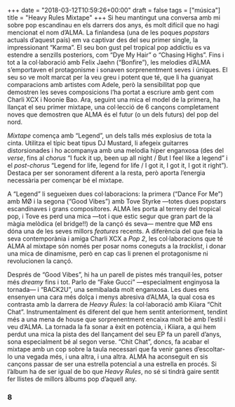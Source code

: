 +++
date = "2018-03-12T10:59:26+00:00"
draft = false
tags = ["música"]
title = "Heavy Rules Mixtape"
+++
Si heu mantingut una conversa amb mi sobre pop escandinau en els darrers dos anys, és molt difícil que no hagi mencionat el nom d’ALMA. La finlandesa (una de les poques *popstars* actuals d’aquest país) em va captivar des del seu primer single, la impressionant “Karma”. El seu bon gust pel tropical pop addictiu es va estendre a senzills posteriors, com “Dye My Hair” o “Chasing Highs”. Fins i tot a la col·laboració amb Felix Jaehn (“Bonfire”), les melodies d’ALMA s’emportaven el protagonisme i sonaven sorprenentment seves i úniques. El seu so ve molt marcat per la veu greu i potent que té, que li ha guanyat comparacions amb artistes com Adele, però la sensibilitat pop que demostren les seves composicions l’ha portat a escriure amb gent com Charli XCX i Noonie Bao. Ara, seguint una mica el model de la primera, ha llançat el seu primer mixtape, una col·lecció de 6 cançons completament noves que demostren que ALMA és el futur (o un dels futurs) del pop del nord.

<!-- more -->

*Mixtape* comença amb “Legend”, un dels talls més explosius de tota la cinta. Utilitza el típic beat tipus DJ Mustard, li afegeix guitarres distorsionades i ho acompanya amb una melodia hiper enganxosa (des del *verse*, fins al *chorus* “I fuck it up, been up all night / But I feel like a legend” i el *post-chorus* “Legend for life, legend for life / I got it, I got it, I got it right”). Destaca per ser sonorament diferent a la resta, però aporta l’energia necessària per començar bé el mixtape.

A “Legend” li segueixen dues col·laboracions: la primera (“Dance For Me”) amb MØ i la segona (“Good Vibes”) amb Tove Styrke —totes dues popstars escandinaves i grans compositores. ALMA les porta al terreny del tropical pop, i Tove es perd una mica —tot i que estic segur que gran part de la màgia melòdica (el bridge!!) de la cançó és seva— mentre que MØ ens dóna una de les seves millors *features* recents. A diferència del que feia la seva contemporània i amiga Charli XCX a *Pop 2*, les col·laboracions que té ALMA al mixtape són només per posar noms coneguts a la *tracklist*, i donar una mica de dinamisme, però en cap cas li prenen el protagonisme ni revolucionen la cançó. 

Després de “Good Vibes”, hi ha un parell de pistes més tranquil·les, potser més *dreamy* fins i tot. Parlo de “Fake Gucci” —especialment enginyosa la tornada— i “BACK2U”, una semibalada molt enganxosa. Les dues ens ensenyen una cara més dolça i menys abresiva d’ALMA, la qual cosa es contrasta amb la darrera de *Heavy Rules*: la col·laboració amb Kiiara “Chit Chat”. Instrumentalment és diferent del que hem sentit anteriorment, tendint més a una mena de house que sorprenentment encaixa molt bé amb l’estil i veu d’ALMA. La tornada la fa sonar a èxit en potència, i Kiiara, a qui hem perdut una mica la pista des del llançament del seu EP fa un parell d’anys, sona especialment bé al segon verse. “Chit Chat”, doncs, fa acabar el mixtape amb un cop sobre la taula necessari que fa venir ganes d’escoltar-lo una vegada més, i una altra, i una altra. ALMA ha aconseguit en sis cançons passar de ser una estrella potencial a una estrella en procés. Si l’àlbum ha de ser igual de bo que *Heavy Rules*, no sé si tindrà gaire sentit fer llistes de millors àlbums pop d’aquell any. 

### 8